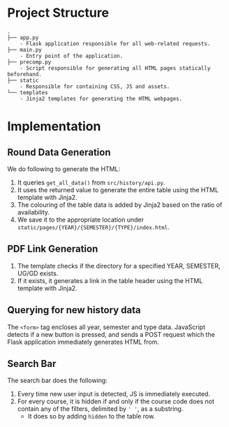 # Project Structure

```
.
├── app.py
    - Flask application responsible for all web-related requests.
├── main.py
    - Entry point of the application.
├── precomp.py
    - Script responsible for generating all HTML pages statically beforehand.
├── static
    - Responsible for containing CSS, JS and assets.
└── templates
    - Jinja2 templates for generating the HTML webpages.
```

# Implementation

## Round Data Generation

We do following to generate the HTML:

1. It queries `get_all_data()` from `src/history/api.py`.
2. It uses the returned value to generate the entire table using the HTML template with Jinja2.
3. The colouring of the table data is added by Jinja2 based on the ratio of availability.
4. We save it to the appropriate location under `static/pages/{YEAR}/{SEMESTER}/{TYPE}/index.html`.

## PDF Link Generation

1. The template checks if the directory for a specified YEAR, SEMESTER, UG/GD exists.
2. If it exists, it generates a link in the table header using the HTML template with Jinja2.

## Querying for new history data

The `<form>` tag encloses all year, semester and type data.
JavaScript detects if a new button is pressed, and sends a POST request which the Flask application immediately generates HTML from.

## Search Bar

The search bar does the following:
1. Every time new user input is detected, JS is immediately executed.
2. For every course, it is hidden if and only if the course code does not contain any of the filters, delimited by `' '`, as a substring.
   - It does so by adding `hidden` to the table row.
